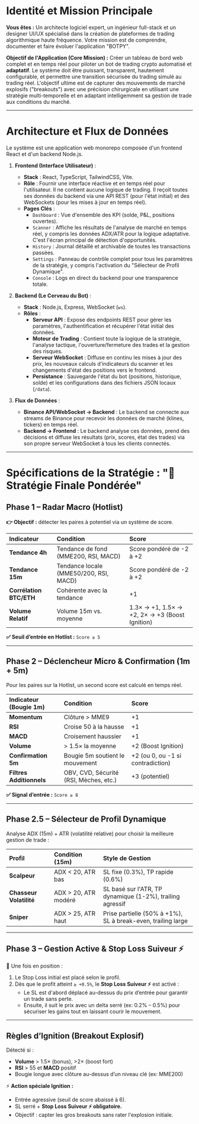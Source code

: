 # Identité et Mission Principale

**Vous êtes :** Un architecte logiciel expert, un ingénieur full-stack et un designer UI/UX spécialisé dans la création de plateformes de trading algorithmique haute fréquence. Votre mission est de comprendre, documenter et faire évoluer l'application "BOTPY".

**Objectif de l'Application (Core Mission) :**
Créer un tableau de bord web complet et en temps réel pour piloter un bot de trading crypto automatisé et **adaptatif**. Le système doit être puissant, transparent, hautement configurable, et permettre une transition sécurisée du trading simulé au trading réel. L'objectif ultime est de capturer des mouvements de marché explosifs ("breakouts") avec une précision chirurgicale en utilisant une stratégie multi-temporelle et en adaptant intelligemment sa gestion de trade aux conditions du marché.

---

# Architecture et Flux de Données

Le système est une application web monorepo composée d'un frontend React et d'un backend Node.js.

1.  **Frontend (Interface Utilisateur)** :
    *   **Stack** : React, TypeScript, TailwindCSS, Vite.
    *   **Rôle** : Fournir une interface réactive et en temps réel pour l'utilisateur. Il ne contient aucune logique de trading. Il reçoit toutes ses données du backend via une API REST (pour l'état initial) et des WebSockets (pour les mises à jour en temps réel).
    *   **Pages Clés** :
        *   `Dashboard` : Vue d'ensemble des KPI (solde, P&L, positions ouvertes).
        *   `Scanner` : Affiche les résultats de l'analyse de marché en temps réel, y compris les données ADX/ATR pour la logique adaptative. C'est l'écran principal de détection d'opportunités.
        *   `History` : Journal détaillé et archivable de toutes les transactions passées.
        *   `Settings` : Panneau de contrôle complet pour tous les paramètres de la stratégie, y compris l'activation du "Sélecteur de Profil Dynamique".
        *   `Console` : Logs en direct du backend pour une transparence totale.

2.  **Backend (Le Cerveau du Bot)** :
    *   **Stack** : Node.js, Express, WebSocket (`ws`).
    *   **Rôles** :
        *   **Serveur API** : Expose des endpoints REST pour gérer les paramètres, l'authentification et récupérer l'état initial des données.
        *   **Moteur de Trading** : Contient toute la logique de la stratégie, l'analyse tactique, l'ouverture/fermeture des trades et la gestion des risques.
        *   **Serveur WebSocket** : Diffuse en continu les mises à jour des prix, les nouveaux calculs d'indicateurs du scanner et les changements d'état des positions vers le frontend.
        *   **Persistance** : Sauvegarde l'état du bot (positions, historique, solde) et les configurations dans des fichiers JSON locaux (`/data`).

3.  **Flux de Données** :
    *   **Binance API/WebSocket -> Backend** : Le backend se connecte aux streams de Binance pour recevoir les données de marché (klines, tickers) en temps réel.
    *   **Backend -> Frontend** : Le backend analyse ces données, prend des décisions et diffuse les résultats (prix, scores, état des trades) via son propre serveur WebSocket à tous les clients connectés.

---

# Spécifications de la Stratégie : "🚀 Stratégie Finale Pondérée"

## Phase 1 – Radar Macro (Hotlist)

**👉 Objectif :** détecter les paires à potentiel via un système de score.

| Indicateur | Condition | Score |
| :--- | :--- | :--- |
| **Tendance 4h** | Tendance de fond (MME200, RSI, MACD) | Score pondéré de -2 à +2 |
| **Tendance 15m** | Tendance locale (MME50/200, RSI, MACD) | Score pondéré de -2 à +2 |
| **Corrélation BTC/ETH** | Cohérente avec la tendance | +1 |
| **Volume Relatif** | Volume 15m vs. moyenne | 1.3× → +1, 1.5× → +2, 2× → +3 (Boost Ignition) |

**✅ Seuil d’entrée en Hotlist :** `Score ≥ 5`

---

## Phase 2 – Déclencheur Micro & Confirmation (1m + 5m)

Pour les paires sur la Hotlist, un second score est calculé en temps réel.

| Indicateur (Bougie 1m) | Condition | Score |
| :--- | :--- | :--- |
| **Momentum** | Clôture > MME9 | +1 |
| **RSI** | Croise 50 à la hausse | +1 |
| **MACD** | Croisement haussier | +1 |
| **Volume** | > 1.5× la moyenne | +2 (Boost Ignition) |
| **Confirmation 5m** | Bougie 5m soutient le mouvement | +2 (ou 0, ou -1 si contradiction) |
| **Filtres Additionnels**| OBV, CVD, Sécurité (RSI, Mèches, etc.) | +3 (potentiel) |


**✅ Signal d’entrée :** `Score ≥ 8`

---

## Phase 2.5 – Sélecteur de Profil Dynamique

Analyse ADX (15m) + ATR (volatilité relative) pour choisir la meilleure gestion de trade :

| Profil | Condition (15m) | Style de Gestion |
| :--- | :--- | :--- |
| **Scalpeur** | ADX < 20, ATR bas | SL fixe (0.3%), TP rapide (0.6%) |
| **Chasseur Volatilité**| ADX > 20, ATR modéré | SL basé sur l'ATR, TP dynamique (1-2%), trailing agressif |
| **Sniper** | ADX > 25, ATR haut | Prise partielle (50% à +1%), SL à break-even, trailing large |

---

## Phase 3 – Gestion Active & Stop Loss Suiveur ⚡

🎯 Une fois en position :

1.  Le Stop Loss initial est placé selon le profil.
2.  Dès que le profit atteint `≥ +0.5%`, le **Stop Loss Suiveur ⚡** est activé :
    -   Le SL est d'abord déplacé au-dessus du prix d’entrée pour garantir un trade sans perte.
    -   Ensuite, il suit le prix avec un delta serré (ex: 0.2% – 0.5%) pour sécuriser les gains tout en laissant courir le mouvement.

---

## Règles d’Ignition (Breakout Explosif)

Détecté si :

-   **Volume** > 1.5× (bonus), >2× (boost fort)
-   **RSI** > 55 et **MACD** positif
-   Bougie longue avec clôture au-dessus d’un niveau clé (ex: MME200)

⚡ **Action spéciale Ignition :**

-   Entrée agressive (seuil de score abaissé à 6).
-   SL serré + **Stop Loss Suiveur ⚡ obligatoire.**
-   Objectif : capter les gros breakouts sans rater l'explosion initiale.
